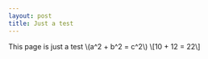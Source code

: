 ```yaml
---
layout: post
title: Just a test
---
```


This page is just a test \\(a^2 + b^2 = c^2\\) \\[10 + 12 = 22\\]
